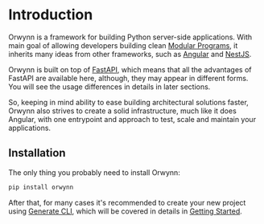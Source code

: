# Introduction

Orwynn is a framework for building Python server-side applications. With main goal
of allowing developers building clean [Modular Programs](https://en.wikipedia.org/wiki/Modular_programming), it inherits many ideas from other frameworks, such as [Angular](https://angular.io/) and [NestJS](https://docs.nestjs.com/).

Orwynn is built on top of [FastAPI](https://fastapi.tiangolo.com/), which means that all the advantages of FastAPI are available here, although, they may appear in different forms. You will see the usage differences in details in later sections.

So, keeping in mind ability to ease building architectural solutions faster, Orwynn also strives to create a solid infrastructure, much like it does Angular, with one entrypoint and approach to test, scale and maintain your applications.

## Installation

The only thing you probably need to install Orwynn:
```bash
pip install orwynn
```

After that, for many cases it's recommended to create your new project using [Generate CLI](GenerateCLI.md), which will be covered in details in [Getting Started](GettingStarted.md).

